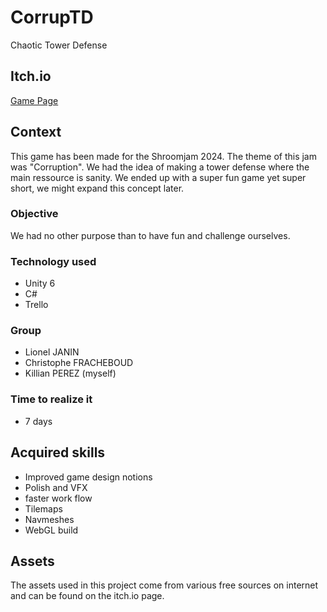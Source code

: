 # CorrupTD
Chaotic Tower Defense 

## Itch.io 
[Game Page](https://meshanda.itch.io/corruptd)
 
## Context
This game has been made for the Shroomjam 2024.
The theme of this jam was "Corruption". 
We had the idea of making a tower defense where the main ressource is sanity.
We ended up with a super fun game yet super short, we might expand this concept later.

### Objective
We had no other purpose than to have fun and challenge ourselves.

### Technology used
- Unity 6
- C#
- Trello

### Group
- Lionel JANIN
- Christophe FRACHEBOUD
- Killian PEREZ (myself)

### Time to realize it
- 7 days

## Acquired skills
- Improved game design notions
- Polish and VFX
- faster work flow
- Tilemaps
- Navmeshes
- WebGL build

## Assets
The assets used in this project come from various free sources on internet and can be found on the itch.io page.
